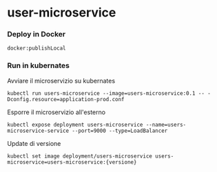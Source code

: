 user-microservice
============

### Deploy in Docker

    docker:publishLocal

### Run in kubernates

Avviare il microservizio su kubernates

    kubectl run users-microservice --image=users-microservice:0.1 -- -Dconfig.resource=application-prod.conf

Esporre il microservizio all'esterno
 
    kubectl expose deployment users-microservice --name=users-microservice-service --port=9000 --type=LoadBalancer
    
Update di versione

    kubectl set image deployment/users-microservice users-microservice=users-microservice:{versione}